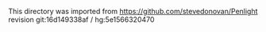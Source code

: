 This directory was imported from
https://github.com/stevedonovan/Penlight
revision git:16d149338af / hg:5e1566320470

